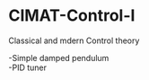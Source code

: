 # CIMAT-Control-I
Classical and mdern Control theory

-Simple damped pendulum<br />
-PID tuner <br />

